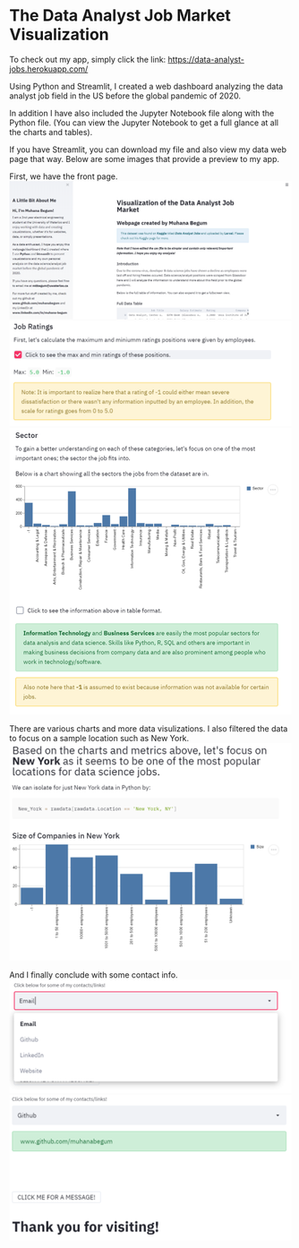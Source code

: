 # The Data Analyst Job Market Visualization
To check out my app, simply click the link: https://data-analyst-jobs.herokuapp.com/

Using Python and Streamlit, I created a web dashboard analyzing the data analyst job field in the US before the global pandemic of 2020. 

In addition I have also included the Jupyter Notebook file along with the Python file. (You can view the Jupyter Notebook to get a full glance at all the charts and tables). 

If you have Streamlit, you can download my file and also view my data web page that way. Below are some images that provide a preview to my app. 

First, we have the front page. 
![image1](https://github.com/muhanabegum/DataScienceFieldAnalysis/blob/master/images/1.PNG)
![image2](https://github.com/muhanabegum/DataScienceFieldAnalysis/blob/master/images/2.PNG)
![image3](https://github.com/muhanabegum/DataScienceFieldAnalysis/blob/master/images/3.PNG)

There are various charts and more data visulizations. I also filtered the data to focus on a sample location such as New York. 
![image4](https://github.com/muhanabegum/DataScienceFieldAnalysis/blob/master/images/4.PNG)

And I finally conclude with some contact info. 
![image5](https://github.com/muhanabegum/DataScienceFieldAnalysis/blob/master/images/6.PNG)
![image5](https://github.com/muhanabegum/DataScienceFieldAnalysis/blob/master/images/5.PNG)

